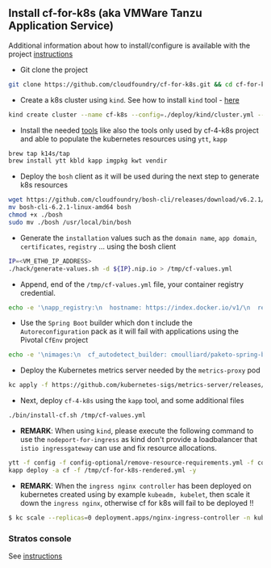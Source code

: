 ## Install cf-for-k8s (aka VMWare Tanzu Application Service) 

Additional information about how to install/configure is available with the project [instructions](https://github.com/cloudfoundry/cf-for-k8s/blob/master/docs/deploy.md)

- Git clone the project
```bash
git clone https://github.com/cloudfoundry/cf-for-k8s.git && cd cf-for-k8s
```
- Create a k8s cluster using `kind`. See how to install `kind` tool - [here](KIND.md)
```bash
kind create cluster --name cf-k8s --config=./deploy/kind/cluster.yml --image kindest/node:v1.16.4
```
- Install the needed [tools](TOOLS.md) like also the tools only used by cf-4-k8s project and able to populate the kubernetes resources using `ytt`, `kapp`
```bash
brew tap k14s/tap
brew install ytt kbld kapp imgpkg kwt vendir
```

- Deploy the `bosh` client as it will be used during the next step to generate k8s resources
```bash
wget https://github.com/cloudfoundry/bosh-cli/releases/download/v6.2.1/bosh-cli-6.2.1-linux-amd64
mv bosh-cli-6.2.1-linux-amd64 bosh
chmod +x ./bosh
sudo mv ./bosh /usr/local/bin/bosh
```

- Generate the `installation` values such as the `domain name`, `app domain`, `certificates`, `registry` ... using the bosh client 
```bash
IP=<VM_ETH0_IP_ADDRESS>
./hack/generate-values.sh -d ${IP}.nip.io > /tmp/cf-values.yml
```
- Append, end of the `/tmp/cf-values.yml` file, your container registry credential.
```bash
echo -e '\napp_registry:\n  hostname: https://index.docker.io/v1/\n  repository: <repo>\n  username: <username>\n  password: <password>' >> /tmp/cf-values.yml
```
- Use the `Spring Boot` builder which don t include the `Autoreconfiguration` pack as it will fail with applications using the Pivotal `CfEnv` project
```bash
echo -e '\nimages:\n  cf_autodetect_builder: cmoulliard/paketo-spring-boot-builder@sha256:f0fe222b06fd54e580a1366646f31e7b5b59047c3112b8416c06994e4109cd30' >> /tmp/cf-values.yml
```
- Deploy the Kubernetes metrics server needed by the `metrics-proxy` pod
```bash
kc apply -f https://github.com/kubernetes-sigs/metrics-server/releases/download/v0.3.6/components.yaml
```

- Next, deploy `cf-4-k8s` using the `kapp` tool, and some additional files
```bash
./bin/install-cf.sh /tmp/cf-values.yml
```
- **REMARK**: When using `kind`, please execute the following command to use the `nodeport-for-ingress` as kind don't provide a loadbalancer that `istio ingressgateway` can use and fix resource allocations.
```bash
ytt -f config -f config-optional/remove-resource-requirements.yml -f config-optional/remove-ingressgateway-service.yml -f config-optional/use-nodeport-for-ingress.yml -f /tmp/cf-values.yml > /tmp/cf-for-k8s-rendered.yml
kapp deploy -a cf -f /tmp/cf-for-k8s-rendered.yml -y
```
- **REMARK**: When the `ingress nginx controller` has been deployed on kubernetes created using by example `kubeadm, kubelet`, then scale it down the `ingress nginx`, otherwise cf for k8s will fail to be deployed !!
```bash
$ kc scale --replicas=0 deployment.apps/nginx-ingress-controller -n kube-system
```

### Stratos console 

See [instructions](OTHERS.md)

